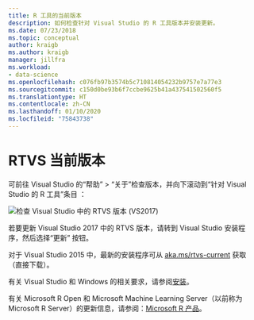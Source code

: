```yaml
---
title: R 工具的当前版本
description: 如何检查针对 Visual Studio 的 R 工具版本并安装更新。
ms.date: 07/23/2018
ms.topic: conceptual
author: kraigb
ms.author: kraigb
manager: jillfra
ms.workload:
- data-science
ms.openlocfilehash: c076fb97b3574b5c710814054232b9757e7a77e3
ms.sourcegitcommit: c150d0be93b6f7ccbe9625b41a437541502560f5
ms.translationtype: HT
ms.contentlocale: zh-CN
ms.lasthandoff: 01/10/2020
ms.locfileid: "75843738"
---
```

# <a name="rtvs-current-version"></a>RTVS 当前版本

可前往 Visual Studio 的“帮助”   > “关于”检查版本，并向下滚动到“针对 Visual Studio 的 R 工具”条目   ：

![检查 Visual Studio 中的 RTVS 版本 (VS2017)](media/current-version.png)

若要更新 Visual Studio 2017 中的 RTVS 版本，请转到 Visual Studio 安装程序，然后选择“更新”  按钮。

对于 Visual Studio 2015 中，最新的安装程序可从 [aka.ms/rtvs-current](https://rtvs.blob.core.windows.net/download/RTVS_2017-12-18.1.exe) 获取（直接下载）。

有关 Visual Studio 和 Windows 的相关要求，请参阅[安装](installing-r-tools-for-visual-studio.md)。

有关 Microsoft R Open 和 Microsoft Machine Learning Server（以前称为 Microsoft R Server）的更新信息，请参阅：[Microsoft R 产品](https://azure.microsoft.com/?ocid=cloudplat_hp)。
